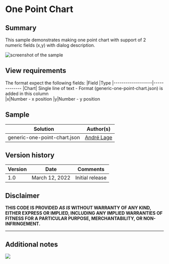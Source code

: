 # One Point Chart

## Summary
This sample demonstrates making one point chart with support of 2 numeric fields (x,y) with dialog description.

![screenshot of the sample](./assets/screenshot.gif)

## View requirements

The format expect the following fields:
|Field                |Type
|-------------------|-------------
|Chart| Single line of text - Format (generic-one-point-chart.json) is added in this column        
|x|Number - x position
|y|Number - y position

## Sample

Solution|Author(s)
--------|---------
generic-one-point-chart.json | [André Lage](https://github.com/aaclage)

## Version history

Version|Date|Comments
-------|----|--------
1.0|March 12, 2022|Initial release

## Disclaimer
**THIS CODE IS PROVIDED *AS IS* WITHOUT WARRANTY OF ANY KIND, EITHER EXPRESS OR IMPLIED, INCLUDING ANY IMPLIED WARRANTIES OF FITNESS FOR A PARTICULAR PURPOSE, MERCHANTABILITY, OR NON-INFRINGEMENT.**

---

## Additional notes

<img src="https://pnptelemetry.azurewebsites.net/list-formatting/column-samples/generic-one-point-chart" />
